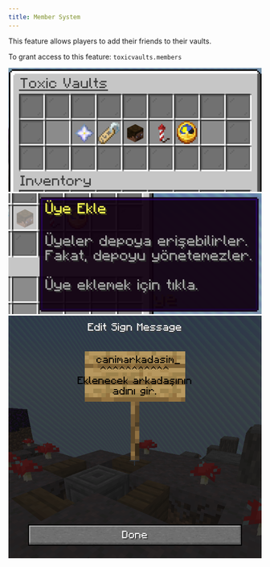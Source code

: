 ```yaml
---
title: Member System
---
```


This feature allows players to add their friends to their vaults.

To grant access to this feature: `toxicvaults.members`

![Manage GUI](/src/assets/toxicvaults/manage.png "Manage GUI")
![Name Icon](/src/assets/toxicvaults/member-system/icon.png "Name Icon")
![Sign GUI](/src/assets/toxicvaults/member-system/sign.png "Sign GUI")

